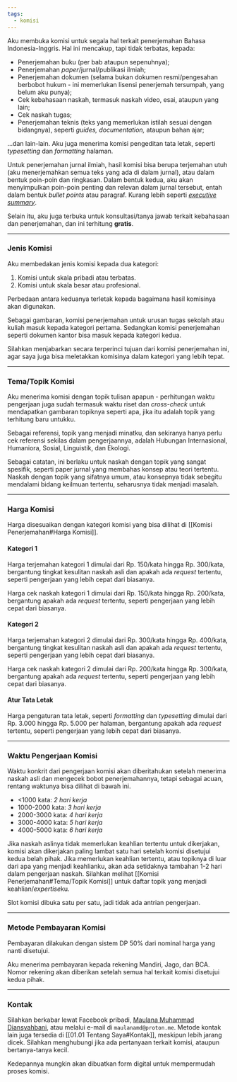 ```yaml
---
tags:
  - komisi
---
```

Aku membuka komisi untuk segala hal terkait penerjemahan Bahasa Indonesia-Inggris. Hal ini mencakup, tapi tidak terbatas, kepada:

- Penerjemahan buku (per bab ataupun sepenuhnya);
- Penerjemahan *paper*/jurnal/publikasi ilmiah;
- Penerjemahan dokumen (selama bukan dokumen resmi/pengesahan berbobot hukum - ini memerlukan lisensi penerjemah tersumpah, yang belum aku punya);
- Cek kebahasaan naskah, termasuk naskah video, esai, ataupun yang lain;
- Cek naskah tugas;
- Penerjemahan teknis (teks yang memerlukan istilah sesuai dengan bidangnya), seperti *guides, documentation,* ataupun bahan ajar;

...dan lain-lain. Aku juga menerima komisi pengeditan tata letak, seperti *typesetting* dan *formatting* halaman.

Untuk penerjemahan jurnal ilmiah, hasil komisi bisa berupa terjemahan utuh (aku menerjemahkan semua teks yang ada di dalam jurnal), atau dalam bentuk poin-poin dan ringkasan. Dalam bentuk kedua, aku akan menyimpulkan poin-poin penting dan relevan dalam jurnal tersebut, entah dalam bentuk *bullet points* atau paragraf. Kurang lebih seperti *[executive summary](https://en.wikipedia.org/wiki/Executive_summary)*.

Selain itu, aku juga terbuka untuk konsultasi/tanya jawab terkait kebahasaan dan penerjemahan, dan ini terhitung **gratis**.

---

### Jenis Komisi

Aku membedakan jenis komisi kepada dua kategori:

1. Komisi untuk skala pribadi atau terbatas.
2. Komisi untuk skala besar atau profesional.

Perbedaan antara keduanya terletak kepada bagaimana hasil komisinya akan digunakan.

Sebagai gambaran, komisi penerjemahan untuk urusan tugas sekolah atau kuliah masuk kepada kategori pertama. Sedangkan komisi penerjemahan seperti dokumen kantor bisa masuk kepada kategori kedua.

Silahkan menjabarkan secara terperinci tujuan dari komisi penerjemahan ini, agar saya juga bisa meletakkan komisinya dalam kategori yang lebih tepat.

---

### Tema/Topik Komisi

Aku menerima komisi dengan topik tulisan apapun - perhitungan waktu pengerjaan juga sudah termasuk waktu riset dan *cross-check* untuk mendapatkan gambaran topiknya seperti apa, jika itu adalah topik yang terhitung baru untukku.

Sebagai referensi, topik yang menjadi minatku, dan sekiranya hanya perlu cek referensi sekilas dalam pengerjaannya, adalah Hubungan Internasional, Humaniora, Sosial, Linguistik, dan Ekologi.

Sebagai catatan, ini berlaku untuk naskah dengan topik yang sangat spesifik, seperti paper jurnal yang membahas konsep atau teori tertentu. Naskah dengan topik yang sifatnya umum, atau konsepnya tidak sebegitu mendalami bidang keilmuan tertentu, seharusnya tidak menjadi masalah.

---

### Harga Komisi

Harga disesuaikan dengan kategori komisi yang bisa dilihat di [[Komisi Penerjemahan#Harga Komisi]].

#### Kategori 1

Harga terjemahan kategori 1 dimulai dari Rp. 150/kata hingga Rp. 300/kata, bergantung tingkat kesulitan naskah asli dan apakah ada *request* tertentu, seperti pengerjaan yang lebih cepat dari biasanya.

Harga cek naskah kategori 1 dimulai dari Rp. 150/kata hingga Rp. 200/kata, bergantung apakah ada *request* tertentu, seperti pengerjaan yang lebih cepat dari biasanya.

#### Kategori 2

Harga terjemahan kategori 2 dimulai dari Rp. 300/kata hingga Rp. 400/kata, bergantung tingkat kesulitan naskah asli dan apakah ada *request* tertentu, seperti pengerjaan yang lebih cepat dari biasanya.

Harga cek naskah kategori 2 dimulai dari Rp. 200/kata hingga Rp. 300/kata, bergantung apakah ada *request* tertentu, seperti pengerjaan yang lebih cepat dari biasanya.

#### Atur Tata Letak

Harga pengaturan tata letak, seperti *formatting* dan *typesetting* dimulai dari Rp. 3.000 hingga Rp. 5.000 per halaman, bergantung apakah ada *request* tertentu, seperti pengerjaan yang lebih cepat dari biasanya.

---

### Waktu Pengerjaan Komisi

Waktu konkrit dari pengerjaan komisi akan diberitahukan setelah menerima naskah asli dan mengecek bobot penerjemahannya, tetapi sebagai acuan, rentang waktunya bisa dilihat di bawah ini.

- <1000 kata: *2 hari kerja*
- 1000-2000 kata: *3 hari kerja*
- 2000-3000 kata: *4 hari kerja*
- 3000-4000 kata: *5 hari kerja*
- 4000-5000 kata: *6 hari kerja*

Jika naskah aslinya tidak memerlukan keahlian tertentu untuk dikerjakan, komisi akan dikerjakan paling lambat satu hari setelah komisi disetujui kedua belah pihak. Jika memerlukan keahlian tertentu, atau topiknya di luar dari apa yang menjadi keahlianku, akan ada setidaknya tambahan 1-2 hari dalam pengerjaan naskah. Silahkan melihat [[Komisi Penerjemahan#Tema/Topik Komisi]] untuk daftar topik yang menjadi keahlian/*expertise*ku.

Slot komisi dibuka satu per satu, jadi tidak ada antrian pengerjaan.

---

### Metode Pembayaran Komisi

Pembayaran dilakukan dengan sistem DP 50% dari nominal harga yang nanti disetujui.

Aku menerima pembayaran kepada rekening Mandiri, Jago, dan BCA. Nomor rekening akan diberikan setelah semua hal terkait komisi disetujui kedua pihak.

---

### Kontak

Silahkan berkabar lewat Facebook pribadi, [Maulana Muhammad Diansyahbani](https://www.facebook.com/maulana.m.diansyahbani), atau melalui e-mail di `maulanamd@proton.me`. Metode kontak lain juga tersedia di [[01.01 Tentang Saya#Kontak]], meskipun lebih jarang dicek. Silahkan menghubungi jika ada pertanyaan terkait komisi, ataupun bertanya-tanya kecil.

Kedepannya mungkin akan dibuatkan form digital untuk mempermudah proses komisi.